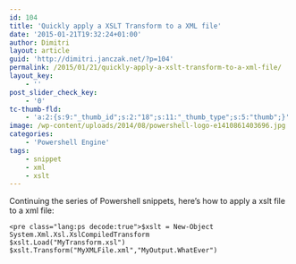 ```yaml
---
id: 104
title: 'Quickly apply a XSLT Transform to a XML file'
date: '2015-01-21T19:32:24+01:00'
author: Dimitri
layout: article
guid: 'http://dimitri.janczak.net/?p=104'
permalink: /2015/01/21/quickly-apply-a-xslt-transform-to-a-xml-file/
layout_key:
    - ''
post_slider_check_key:
    - '0'
tc-thumb-fld:
    - 'a:2:{s:9:"_thumb_id";s:2:"18";s:11:"_thumb_type";s:5:"thumb";}'
image: /wp-content/uploads/2014/08/powershell-logo-e1410861403696.jpg
categories:
    - 'Powershell Engine'
tags:
    - snippet
    - xml
    - xslt
---
```


Continuing the series of Powershell snippets, here’s how to apply a xslt file to a xml file:

```
<pre class="lang:ps decode:true">$xslt = New-Object System.Xml.Xsl.XslCompiledTransform
$xslt.Load("MyTransform.xsl")
$xslt.Transform("MyXMLFile.xml","MyOutput.WhatEver")
```